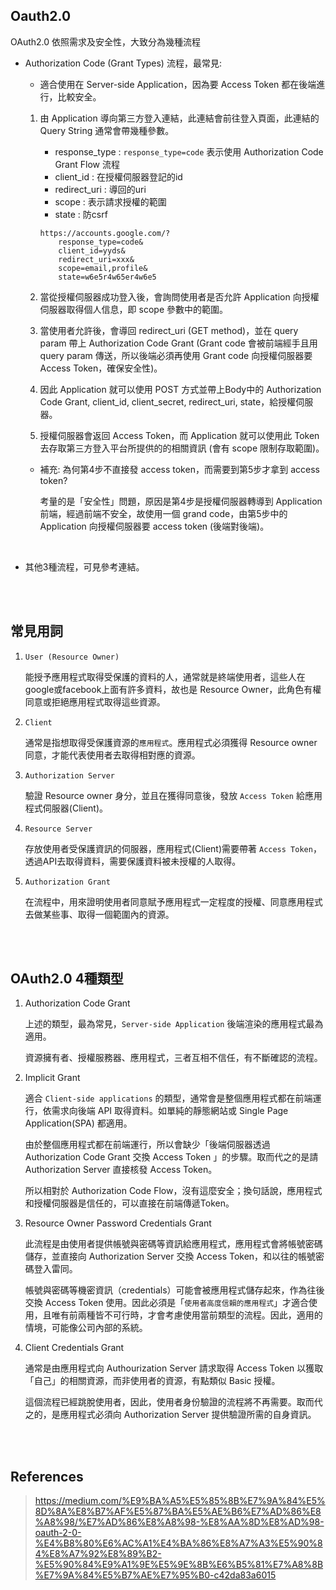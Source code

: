 ## Oauth2.0

OAuth2.0 依照需求及安全性，大致分為幾種流程

* Authorization Code (Grant Types) 流程，最常見:

    * 適合使用在 Server-side Application，因為要 Access Token 都在後端進行，比較安全。

    1. 由 Application 導向第三方登入連結，此連結會前往登入頁面，此連結的 Query String 通常會帶幾種參數。

        * response_type : `response_type=code` 表示使用 Authorization Code Grant Flow 流程
        * client_id : 在授權伺服器登記的id
        * redirect_uri : 導回的uri
        * scope : 表示請求授權的範圍
        * state : 防csrf

        ```
        https://accounts.google.com/?
            response_type=code&
            client_id=yyds&
            redirect_uri=xxx&
            scope=email,profile&
            state=w6e5r4w65er4w6e5
        ```
    
    2. 當從授權伺服器成功登入後，會詢問使用者是否允許 Application 向授權伺服器取得個人信息，即 scope 參數中的範圍。
    
    3. 當使用者允許後，會導回 redirect_uri (GET method)，並在 query param 帶上 Authorization Code Grant (Grant code 會被前端經手且用 query param 傳送，所以後端必須再使用 Grant code 向授權伺服器要 Access Token，確保安全性)。
    
    4. 因此 Application 就可以使用 POST 方式並帶上Body中的 Authorization Code Grant, client_id, client_secret, redirect_uri, state，給授權伺服器。

    5. 授權伺服器會返回 Access Token，而 Application 就可以使用此 Token 去存取第三方登入平台所提供的的相關資訊 (會有 scope 限制存取範圍)。

    * 補充: 為何第4步不直接發 access token，而需要到第5步才拿到 access token? 
    
        考量的是「安全性」問題，原因是第4步是授權伺服器轉導到 Application 前端，經過前端不安全，故使用一個 grand code，由第5步中的 Application 向授權伺服器要 access token (後端對後端)。


<br/>


* 其他3種流程，可見參考連結。

<br/>

<br/>

## 常見用詞
1. `User (Resource Owner)` 

    能授予應用程式取得受保護的資料的人，通常就是終端使用者，這些人在google或facebook上面有許多資料，故也是 Resource Owner，此角色有權同意或拒絕應用程式取得這些資源。

2. `Client` 

    通常是指想取得受保護資源的`應用程式`。應用程式必須獲得 Resource owner 同意，才能代表使用者去取得相對應的資源。

3. `Authorization Server` 

    驗證 Resource owner 身分，並且在獲得同意後，發放 `Access Token` 給應用程式伺服器(Client)。

4. `Resource Server` 

    存放使用者受保護資訊的伺服器，應用程式(Client)需要帶著 `Access Token`，透過API去取得資料，需要保護資料被未授權的人取得。

5. `Authorization Grant` 

    在流程中，用來證明使用者同意賦予應用程式一定程度的授權、同意應用程式去做某些事、取得一個範圍內的資源。

<br/>

<br/>

## OAuth2.0 4種類型
1. Authorization Code Grant

    上述的類型，最為常見，`Server-side Application` 後端渲染的應用程式最為適用。

    資源擁有者、授權服務器、應用程式，三者互相不信任，有不斷確認的流程。

2. Implicit Grant

    適合 `Client-side applications` 的類型，通常會是整個應用程式都在前端運行，依需求向後端 API 取得資料。如單純的靜態網站或 Single Page Application(SPA) 都適用。

    由於整個應用程式都在前端運行，所以會缺少「後端伺服器透過 Authorization Code Grant 交換 Access Token 」的步驟。取而代之的是請 Authorization Server 直接核發 Access Token。

    所以相對於 Authorization Code Flow，沒有這麼安全；換句話說，應用程式和授權伺服器是信任的，可以直接在前端傳遞Token。

3. Resource Owner Password Credentials Grant

    此流程是由使用者提供帳號與密碼等資訊給應用程式，應用程式會將帳號密碼儲存，並直接向 Authorization Server 交換 Access Token，和以往的帳號密碼登入雷同。

    帳號與密碼等機密資訊（credentials）可能會被應用程式儲存起來，作為往後交換 Access Token 使用。因此必須是「`使用者高度信賴的應用程式`」才適合使用，且唯有前兩種皆不可行時，才會考慮使用當前類型的流程。因此，適用的情境，可能像公司內部的系統。

4. Client Credentials Grant

    通常是由應用程式向 Authourization Server 請求取得 Access Token 以獲取「自己」的相關資源，而非使用者的資源，有點類似 Basic 授權。

    這個流程已經跳脫使用者，因此，使用者身份驗證的流程將不再需要。取而代之的，是應用程式必須向 Authorization Server 提供驗證所需的自身資訊。

<br/>

<br/>

## References
> https://medium.com/%E9%BA%A5%E5%85%8B%E7%9A%84%E5%8D%8A%E8%B7%AF%E5%87%BA%E5%AE%B6%E7%AD%86%E8%A8%98/%E7%AD%86%E8%A8%98-%E8%AA%8D%E8%AD%98-oauth-2-0-%E4%B8%80%E6%AC%A1%E4%BA%86%E8%A7%A3%E5%90%84%E8%A7%92%E8%89%B2-%E5%90%84%E9%A1%9E%E5%9E%8B%E6%B5%81%E7%A8%8B%E7%9A%84%E5%B7%AE%E7%95%B0-c42da83a6015